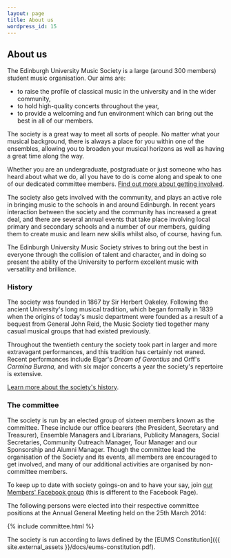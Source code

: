 ```yaml
---
layout: page
title: About us
wordpress_id: 15
---
```


## About us

The Edinburgh University Music Society is a large (around 300 members) student music organisation. Our aims are:

* to raise the profile of classical music in the university and in the wider community,
* to hold high-quality concerts throughout the year,
* to provide a welcoming and fun environment which can bring out the best in all of our members.

The society is a great way to meet all sorts of people. No matter what your musical background, there is always a place for you within one of the ensembles, allowing you to broaden your musical horizons as well as having a great time along the way.

Whether you are an undergraduate, postgraduate or just someone who has heard about what we do, all you have to do is come along and speak to one of our dedicated committee members. [Find out more about getting involved](/get-involved/).

The society also gets involved with the community, and plays an active role in bringing music to the schools in and around Edinburgh. In recent years interaction between the society and the community has increased a great deal, and there are several annual events that take place involving local primary and secondary schools and a number of our members, guiding them to create music and learn new skills whilst also, of course, having fun.

The Edinburgh University Music Society strives to bring out the best in everyone through the collision of talent and character, and in doing so present the ability of the University to perform excellent music with versatility and brilliance.

### History

The society was founded in 1867 by Sir Herbert Oakeley. Following the ancient University's long musical tradition, which began formally in 1839 when the origins of today's music department were founded as a result of a bequest from General John Reid, the Music Society tied together many casual musical groups that had existed previously.

Throughout the twentieth century the society took part in larger and more extravagant performances, and this tradition has certainly not waned. Recent performances include Elgar's *Dream of Gerontius* and Orff's *Carmina Burana*, and with six major concerts a year the society's repertoire is extensive.

[Learn more about the society's history](/about-us/history/).

### The committee

The society is run by an elected group of sixteen members known as the committee. These include our office bearers (the President, Secretary and Treasurer), Ensemble Managers and Librarians, Publicity Managers, Social Secretaries, Community Outreach Manager, Tour Manager and our Sponsorship and Alumni Manager. Though the committee lead the organisation of the Society and its events, all members are encouraged to get involved, and many of our additional activities are organised by non-committee members.

To keep up to date with society goings-on and to have your say, join [our Members' Facebook group](https://facebook.com/groups/ed.music.society/) (this is different to the Facebook Page).

The following persons were elected into their respective committee positions at the Annual General Meeting held on the 25th March 2014:

{% include committee.html %}

The society is run according to laws defined by the [EUMS Constitution]({{ site.external_assets }}/docs/eums-constitution.pdf).
